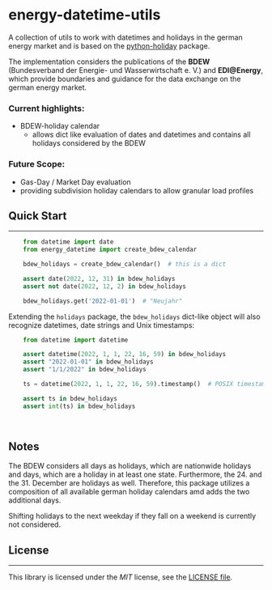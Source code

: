 # energy-datetime-utils

A collection of utils to work with datetimes and holidays in the german energy
market and is based on the [python-holiday](https://github.com/dr-prodigy/python-holidays) package.

The implementation considers the publications of the **BDEW** (Bundesverband der Energie- und Wasserwirtschaft e. V.) and **EDI@Energy**, which provide boundaries and guidance for the data exchange on the german energy market. 

### Current highlights:
* BDEW-holiday calendar
    * allows dict like evaluation of dates and datetimes and contains all holidays considered by the BDEW


### Future Scope:
* Gas-Day / Market Day evaluation
* providing subdivision holiday calendars to allow granular load profiles


## Quick Start
-----------

```python
    from datetime import date
    from energy_datetime import create_bdew_calendar

    bdew_holidays = create_bdew_calendar()  # this is a dict

    assert date(2022, 12, 31) in bdew_holidays
    assert not date(2022, 12, 2) in bdew_holidays

    bdew_holidays.get('2022-01-01')  # "Neujahr"
```

Extending the `holidays` package, the `bdew_holidays` dict-like object will also recognize datetimes, date strings and Unix timestamps:

```python
    from datetime import datetime

    assert datetime(2022, 1, 1, 22, 16, 59) in bdew_holidays
    assert "2022-01-01" in bdew_holidays
    assert "1/1/2022" in bdew_holidays

    ts = datetime(2022, 1, 1, 22, 16, 59).timestamp()  # POSIX timestamp: 1641071819.0

    assert ts in bdew_holidays
    assert int(ts) in bdew_holidays
            
          
```
## Notes

The BDEW considers all days as holidays, which are nationwide holidays and days, which are a holiday in at least one state.
Furthermore, the 24. and the 31. December are holidays as well.
Therefore, this package utilizes a composition of all available german holiday calendars amd adds the two additional days.

Shifting holidays to the next weekday if they fall on a weekend is currently not considered.  


## License
----------

This library is licensed under the
*MIT* license, see the
[LICENSE file](LICENSE).
